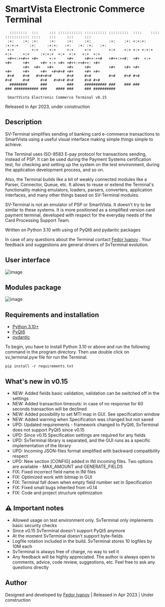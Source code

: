   # SmartVista Electronic Commerce Terminal

```
  ::::::::  :::     ::: ::::::::::: :::::::::: :::::::::  ::::    ::::  ::::::::::: ::::    :::     :::     :::
 :+:    :+: :+:     :+:     :+:     :+:        :+:    :+: +:+:+: :+:+:+     :+:     :+:+:   :+:   :+: :+:   :+:
 +:+        +:+     +:+     +:+     +:+        +:+    +:+ +:+ +:+:+ +:+     +:+     :+:+:+  +:+  +:+   +:+  +:+
 +#++:++#++ +#+     +:+     +#+     +#++:++#   +#++:++#:  +#+  +:+  +#+     +#+     +#+ +:+ +#+ +#++:++#++: +#+
        +#+  +#+   +#+      +#+     +#+        +#+    +#+ +#+       +#+     +#+     +#+  +#+#+# +#+     +#+ +#+
 #+#    #+#   #+#+#+#       #+#     #+#        #+#    #+# #+#       #+#     #+#     #+#   #+#+# #+#     #+# #+#
  ########      ###         ###     ########## ###    ### ###       ### ########### ###    #### ###     ### ##########
  
 SmartVista Electronic Commerce Terminal v0.15 
```


Released in Apr 2023, under construction

## Description


SV-Terminal simplifies sending of banking card e-commerce transactions to SmartVista using a useful visual interface making simple things simple to achieve.

The Terminal uses ISO-8583 E-pay protocol for transactions sending, instead of PSP. It can be used during the Payment Systems certification test, for checking and setting up the system on the test environment, during the application development process, and so on.

Also, the Terminal builds like a kit of weakly connected modules like a Parser, Connector, Queue, etc. It allows to reuse or extend the Terminal's functionality making emulators, loaders, parsers, converters, application interfaces, and many other things based on SV-Terminal modules.

SV-Terminal is not an emulator of PSP or SmartVista. It doesn't try to be similar to these systems. It is more positioned as a simplified version card payment terminal, developed with respect for the everyday needs of the Card Processing Support Team.

Written on Python 3.10 with using of PyQt6 and pydantic packages


In case of any questions about the Terminal contact [Fedor Ivanov](mailto:f.ivanov@unlimint.com) . Your feedback and suggestions are general drivers of SvTerminal evolution.

## User interface

![image](https://user-images.githubusercontent.com/116465333/197392351-dee7f5a0-1e27-4bf0-9356-3f412ebc3f29.png)


## Modules package
![image](https://camo.githubusercontent.com/dccafcb932d549e921b2adb6d56d1bc521c51e2bc8e0f4be5fbaade5c7fef22f/68747470733a2f2f692e696d6775722e636f6d2f75444a334b78352e706e67)




## Requirements and installation

* [Python 3.10+](https://www.python.org/)
* [PyQt6](https://www.qt.io/product/qt6)
* [pydantic](https://docs.pydantic.dev/)


To begin, you have to install Python 3.10 or above and run the following command in the program directory. Then use double click on sv_terminal.pyw file for run the Terminal.

```
pip install -r requirements.txt
```

## What's new in v0.15

* NEW: Added fields basic validation, validation can be switched off in the settings
* NEW: Added transaction timeouts: in case of no response for 60 seconds transaction will be declined
* NEW: Added possibility to set MTI map in GUI. See specification window
* NEW: Added warning when Specification was changed but not saved
* UPD: Updated requirements - framework changed to PyQt6, SvTerminal does not support PyQt5 since v0.15
* UPD: Since v0.15 Specification settings are required for any fields
* UPD: SvTerminal library is separated, and the GUI runs as a specific implementation of the library
* UPD: Incoming JSON-files format simplified with backward compatibility respect
* UPD: New section [CONFIG] added in INI incoming files. Two options are available - MAX_AMOUNT and GENERATE_FIELDS
* FIX: Fixed incorrect field name in INI files
* FIX: Optimized work with bitmap in GUI
* FIX: Terminal fall down when empty field number set in Specification
* FIX: Fixed small bugs inherited from v0.14
* FIX: Code and project structure optimization

## ⚠️ Important notes  

* Allowed usage on test environment only. SvTerminal only implements basic security checks
* Since v0.15 SvTerminal doesn't support PyQt5 anymore
* At the moment SvTerminal doesn't support byte-fields
* Logfile rotation included in the build. SvTerminal stores 10 logfiles by 10M each
* SvTerminal is always free of charge, no way to sell it
* Any feedback will be highly appreciated. The author is always open to comments, advice, code review, suggestions, etc. Feel free to ask any questions directly 

## Author

Designed and developed by [Fedor Ivanov](mailto:f.ivanov@unlimint.com) | Released in Apr 2023 | Under construction
